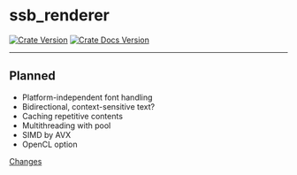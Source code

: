# ssb_renderer
[![Crate Version](https://img.shields.io/crates/v/ssb_renderer.svg?logo=rust)](https://crates.io/crates/ssb_renderer) [![Crate Docs Version](https://img.shields.io/crates/v/ssb_renderer.svg?logo=rust&label=docs&color=informational)](https://docs.rs/ssb_renderer)

---

## Planned
* Platform-independent font handling
* Bidirectional, context-sensitive text?
* Caching repetitive contents
* Multithreading with pool
* SIMD by AVX
* OpenCL option

[Changes](./CHANGES.md)